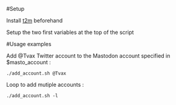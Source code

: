 #Setup

Install [t2m](https://github.com/YoloSwagTeam/t2m) beforehand

Setup the two first variables at the top of the script

#Usage examples

Add @Tvax Twitter account to the Mastodon account specified in $masto_account :

`./add_account.sh @Tvax`

Loop to add mutiple accounts :

`./add_account.sh -l`
